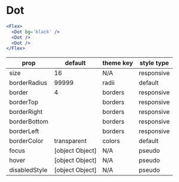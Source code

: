 # Dot

```.jsx
<Flex>
  <Dot bg='black' />
  <Dot />
  <Dot />
</Flex>
```

prop | default | theme key | style type
---|---|---|---
size | 16 | N/A | responsive
borderRadius | 99999 | radii | default
border | 4 | borders | responsive
borderTop |  | borders | responsive
borderRight |  | borders | responsive
borderBottom |  | borders | responsive
borderLeft |  | borders | responsive
borderColor | transparent | colors | default
focus | [object Object] | N/A | pseudo
hover | [object Object] | N/A | pseudo
disabledStyle | [object Object] | N/A | pseudo